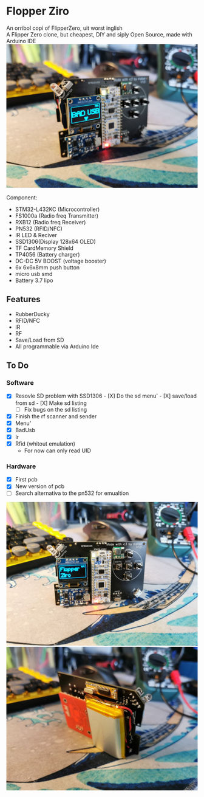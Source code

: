 
# Flopper Ziro

An orribol copi of FlipperZero, uit worst inglish<br>
A Flipper Zero clone, but cheapest, DIY and siply Open Source, made with Arduino IDE
![profile pic](/img/img-profile.jpg)

Component:
- STM32-L432KC (Microcontroller) 
- FS1000a (Radio freq Transmitter) 
- RXB12 (Radio freq Receiver) 
- PN532 (RFID/NFC) 
- IR LED & Reciver 
- SSD1306(Display 128x64 OLED) 
- TF CardMemory Shield 
- TP4056 (Battery charger) 
- DC-DC 5V BOOST (voltage booster) 
- 6x 6x6x8mm push button 
- micro usb smd 
- Battery 3.7 lipo


## Features

- RubberDucky
- RFID/NFC
- IR
- RF
- Save/Load from SD
- All programmable via Arduino Ide

## To Do
### Software
- [X]    Resovle SD problem with SSD1306
    - [X]    Do the sd menu'
    - [X]    save/load from sd
    - [X]    Make sd listing
        - [ ]    Fix bugs on the sd listing 
- [X]    Finish the rf scanner and sender
- [X]   Menu'
- [X]   BadUsb
- [X]   Ir
- [X]   Rfid (whitout emulation)
    - For now can only read UID

### Hardware
- [X]   First pcb
- [X]   New version of pcb
- [ ]   Search alternativa to the pn532 for emualtion

![profile pic](/img/img-front.jpg)
![profile pic](/img/img-behind.jpg)